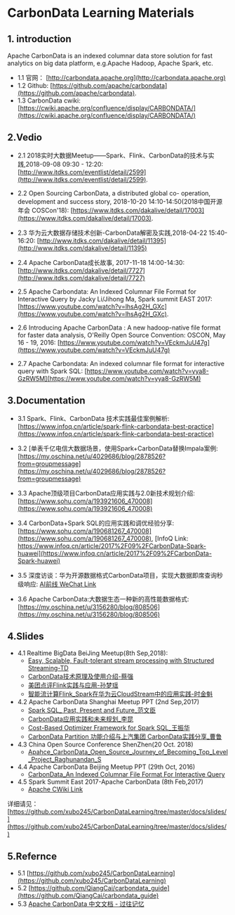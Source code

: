 # CarbonData Learning Materials
## 1. introduction
Apache CarbonData is an indexed columnar data store solution for fast analytics on big data platform, e.g.Apache Hadoop, Apache Spark, etc.  
 - 1.1 官网： [http://carbondata.apache.org](http://carbondata.apache.org)  
 - 1.2 Github: [https://github.com/apache/carbondata](https://github.com/apache/carbondata).   
 - 1.3 CarbonData cwiki: [https://cwiki.apache.org/confluence/display/CARBONDATA/](https://cwiki.apache.org/confluence/display/CARBONDATA/)

## 2.Vedio
 - 2.1 2018实时大数据Meetup——Spark、Flink、CarbonData的技术与实践,2018-09-08 09:30 - 12:20: [http://www.itdks.com/eventlist/detail/2599](http://www.itdks.com/eventlist/detail/2599). 
 
 - 2.2 Open Sourcing CarbonData, a distributed global co- operation, development and success story, 2018-10-20 14:10-14:50(2018中国开源年会 COSCon'18): [https://www.itdks.com/dakalive/detail/17003](https://www.itdks.com/dakalive/detail/17003).  
 - 2.3 华为云大数据存储技术创新-CarbonData解密及实践,2018-04-22 15:40-16:20: [http://www.itdks.com/dakalive/detail/11395](http://www.itdks.com/dakalive/detail/11395)
 - 2.4 Apache CarbonData成长故事, 2017-11-18 14:00-14:30: [http://www.itdks.com/dakalive/detail/7727](http://www.itdks.com/dakalive/detail/7727)
 - 2.5 Apache Carbondata: An Indexed Columnar File Format for Interactive Query by Jacky Li/Jihong Ma, Spark summit EAST 2017: [https://www.youtube.com/watch?v=lhsAg2H_GXc](https://www.youtube.com/watch?v=lhsAg2H_GXc).  
 - 2.6 Introducing Apache CarbonData : A new hadoop-native file format for faster data analysis, O'Reilly Open Source Convention: OSCON, May 16 - 19, 2016: [https://www.youtube.com/watch?v=VEckmJuU47g](https://www.youtube.com/watch?v=VEckmJuU47g)
 - 2.7 Apache Carbondata: An indexed columnar file format for interactive query with Spark SQL: [https://www.youtube.com/watch?v=yya8-GzRW5M](https://www.youtube.com/watch?v=yya8-GzRW5M)
 
## 3.Documentation
 - 3.1 Spark、Flink、CarbonData 技术实践最佳案例解析: [https://www.infoq.cn/article/spark-flink-carbondata-best-practice](https://www.infoq.cn/article/spark-flink-carbondata-best-practice)
 
 - 3.2 [单表千亿电信大数据场景，使用Spark+CarbonData替换Impala案例: [https://my.oschina.net/u/4029686/blog/2878526?from=groupmessage](https://my.oschina.net/u/4029686/blog/2878526?from=groupmessage) 
 - 3.3 Apache顶级项目CarbonData应用实践与2.0新技术规划介绍: [https://www.sohu.com/a/193921606_470008](https://www.sohu.com/a/193921606_470008)
 - 3.4 CarbonData+Spark SQL的应用实践和调优经验分享: [https://www.sohu.com/a/190681267_470008](https://www.sohu.com/a/190681267_470008), [InfoQ Link: https://www.infoq.cn/article/2017%2F09%2FCarbonData-Spark-huawei](https://www.infoq.cn/article/2017%2F09%2FCarbonData-Spark-huawei)
 - 3.5 深度访谈：华为开源数据格式CarbonData项目，实现大数据即席查询秒级响应: [ AI前线 WeChat Link](https://mp.weixin.qq.com/s?__biz=MzU1NDA4NjU2MA==&mid=2247486473&idx=1&sn=e82339bfa2812fefa387eef0c931c19f&chksm=fbe9b5c6cc9e3cd05b9efa3eccb883f3956335bc3a16181b70a2f7bd53dcaefcfe70b00acd1e&scene=27#wechat_redirect)
 - 3.6 Apache CarbonData:大数据生态一种新的高性能数据格式: [https://my.oschina.net/u/3156280/blog/808506](https://my.oschina.net/u/3156280/blog/808506)

## 4.Slides
 - 4.1 Realtime BigData BeiJing Meetup(8th Sep,2018): 
 	- [Easy, Scalable, Fault-tolerant stream processing with Structured Streaming-TD](https://github.com/xubo245/CarbonDataLearning/blob/master/docs/slides/Realtime_BigData_Meetup_BeiJing_2018_09_08/Easy%2C%20Scalable%2C%20Fault-tolerant%20stream%20processing%20with%20Structured%20Streaming-TD.pdf)
 	- [CarbonData技术原理及使用介绍-蔡强](https://github.com/xubo245/CarbonDataLearning/blob/master/docs/slides/Realtime_BigData_Meetup_BeiJing_2018_09_08/CarbonData技术原理及使用介绍-蔡强.pdf)
 	- [美团点评Flink实践与应用-孙梦瑶](https://github.com/xubo245/CarbonDataLearning/blob/master/docs/slides/Realtime_BigData_Meetup_BeiJing_2018_09_08/美团点评Flink实践与应用-孙梦瑶.pdf)
 	- [智能流计算Flink_Spark在华为云CloudStream中的应用实践-时金魁](https://github.com/xubo245/CarbonDataLearning/blob/master/docs/slides/Realtime_BigData_Meetup_BeiJing_2018_09_08/智能流计算Flink_Spark在华为云CloudStream中的应用实践-时金魁.pdf)
 - 4.2 Apache CarbonData Shanghai Meetup PPT (2nd Sep,2017)
 	- [Spark SQL_ Past, Present and Future_范文臣](https://github.com/xubo245/CarbonDataLearning/blob/master/docs/slides/Apache_CarbonData_Meetup_ShangHai_2017_09_02/%20Spark%20SQL_%20Past%2C%20Present%20and%20Future_范文臣.pdf)
 	- [CarbonData应用实践和未来规划_李昆](https://github.com/xubo245/CarbonDataLearning/blob/master/docs/slides/Apache_CarbonData_Meetup_ShangHai_2017_09_02/%20CarbonData应用实践和未来规划_李昆.pdf)
 	- [Cost-Based Optimizer Framework for Spark SQL_王振华](https://github.com/xubo245/CarbonDataLearning/blob/master/docs/slides/Apache_CarbonData_Meetup_ShangHai_2017_09_02/Cost-Based%20Optimizer%20Framework%20for%20Spark%20SQL_王振华.pdf)
 	- [CarbonData Partition 功能介绍与上汽集团 CarbonData实践分享_曹鲁](https://github.com/xubo245/CarbonDataLearning/blob/master/docs/slides/Apache_CarbonData_Meetup_ShangHai_2017_09_02/%20CarbonData%20Partition%20功能介绍与上汽集团%20CarbonData实践分享_曹鲁.pdf) 
 - 4.3 China Open Source Conference ShenZhen(20 Oct. 2018)
 	- [Apahce_CarbonData_Open_Source_Journey_of_Becoming_Top_Level_Project_Raghunandan_S](https://github.com/xubo245/CarbonDataLearning/blob/master/docs/slides/China_Open_Source_Conference_ShenZhen_2018_10_20/2-Raghunandan_S-Apahce_CarbonData_Open_Source_Journey_of_Becoming_Top_Level_Project.pdf)
 - 4.4 Apache CarbonData Beijing Meetup PPT (29th Oct, 2016)
 	- [ CarbonData_An Indexed Columnar File Format For Interactive Query](https://github.com/xubo245/CarbonDataLearning/blob/master/docs/slides/Apache_CarbonData_Meetup_BeiJing_2016_10_29/%20CarbonData_An%20Indexed%20Columnar%20File%20Format%20For%20Interactive%20Query.pdf) 
 - 4.5 Spark Summit East 2017-Apache CarbonData (8th Feb,2017)
 	- [Apache CWiki Link](https://cwiki.apache.org/confluence/pages/viewpage.action?pageId=68714802) 
 
 详细请见：[https://github.com/xubo245/CarbonDataLearning/tree/master/docs/slides/](https://github.com/xubo245/CarbonDataLearning/tree/master/docs/slides/)
## 5.Refernce
 - 5.1 [https://github.com/xubo245/CarbonDataLearning](https://github.com/xubo245/CarbonDataLearning)
 - 5.2 [https://github.com/QiangCai/carbondata_guide](https://github.com/QiangCai/carbondata_guide)
 - 5.3 [Apache CarbonData 中文文档 - 过往记忆](https://www.iteblog.com/archives/tag/carbondata/)